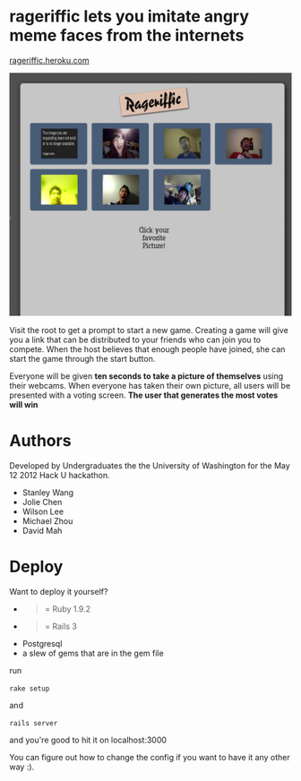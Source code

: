 # rageriffic lets you imitate angry meme faces from the internets

[rageriffic.heroku.com](http://rageriffic.heroku.com)

![example](https://github.com/kourge/rageriffic/raw/master/public/example.png)

Visit the root to get a prompt to start a new game. Creating a game
will give you a link that can be distributed to your friends who can
join you to compete. When the host believes that enough people have joined,
she can start the game through the start button.

Everyone will be given **ten seconds to take a picture of themselves** using their webcams.
When everyone has taken their own picture, all users will be presented with a voting screen.
**The user that generates the most votes will win**

# Authors

Developed by Undergraduates the the University of Washington for the May
12 2012 Hack U hackathon.

* Stanley Wang
* Jolie Chen
* Wilson Lee
* Michael Zhou
* David Mah

# Deploy

Want to deploy it yourself?

* >= Ruby 1.9.2
* >= Rails 3
* Postgresql
* a slew of gems that are in the gem file

run

`rake setup`

and

`rails server`

and you're good to hit it on localhost:3000

You can figure out how to change the config if you want
to have it any other way :).
